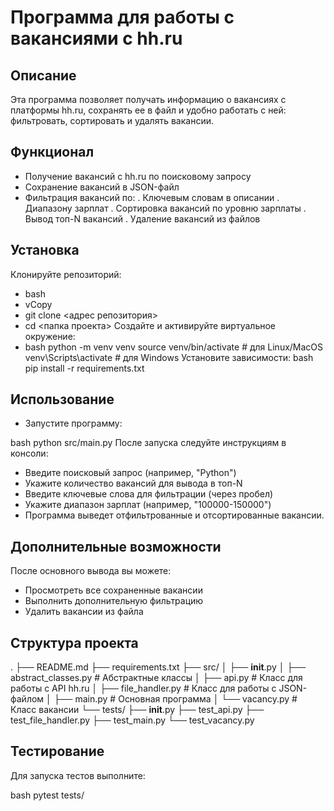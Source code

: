 # Программа для работы с вакансиями с hh.ru
## Описание

Эта программа позволяет получать информацию о вакансиях с платформы hh.ru, сохранять ее в файл и удобно работать с ней: фильтровать, сортировать и удалять вакансии.

## Функционал

- Получение вакансий с hh.ru по поисковому запросу
- Сохранение вакансий в JSON-файл
- Фильтрация вакансий по:
. Ключевым словам в описании
. Диапазону зарплат
. Сортировка вакансий по уровню зарплаты
. Вывод топ-N вакансий
. Удаление вакансий из файлов
## Установка

Клонируйте репозиторий:
- bash
- vCopy
- git clone <адрес репозитория>
- cd <папка проекта>
Создайте и активируйте виртуальное окружение:
- bash
python -m venv venv
source venv/bin/activate  # для Linux/MacOS
venv\Scripts\activate  # для Windows
Установите зависимости:
bash
pip install -r requirements.txt
## Использование

- Запустите программу:

bash
python src/main.py
После запуска следуйте инструкциям в консоли:

- Введите поисковый запрос (например, "Python")
- Укажите количество вакансий для вывода в топ-N
- Введите ключевые слова для фильтрации (через пробел)
- Укажите диапазон зарплат (например, "100000-150000")
- Программа выведет отфильтрованные и отсортированные вакансии.

## Дополнительные возможности

После основного вывода вы можете:

- Просмотреть все сохраненные вакансии
- Выполнить дополнительную фильтрацию
- Удалить вакансии из файла
## Структура проекта

.
├── README.md
├── requirements.txt
├── src/
│   ├── __init__.py
│   ├── abstract_classes.py  # Абстрактные классы
│   ├── api.py              # Класс для работы с API hh.ru
│   ├── file_handler.py     # Класс для работы с JSON-файлом
│   ├── main.py            # Основная программа
│   └── vacancy.py         # Класс вакансии
└── tests/
    ├── __init__.py
    ├── test_api.py
    ├── test_file_handler.py
    ├── test_main.py
    └── test_vacancy.py
## Тестирование

Для запуска тестов выполните:

bash
pytest tests/
